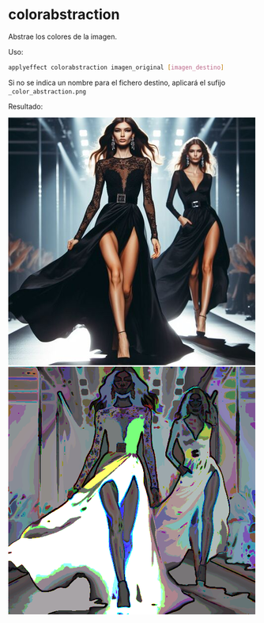 # colorabstraction

Abstrae los colores de la imagen.

Uso:

``` sh
applyeffect colorabstraction imagen_original [imagen_destino]
```

Si no se indica un nombre para el fichero destino, aplicará el sufijo `_color_abstraction.png`

Resultado:

![imagen original](../../images/image.jpg)
![clarified](../../images/image_color_abstraction.png)
